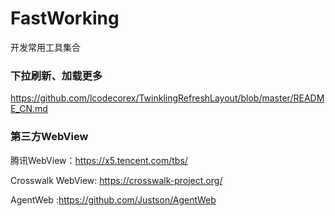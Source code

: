 # FastWorking
开发常用工具集合

### 下拉刷新、加载更多
https://github.com/lcodecorex/TwinklingRefreshLayout/blob/master/README_CN.md



### 第三方WebView
腾讯WebView：https://x5.tencent.com/tbs/

Crosswalk WebView: https://crosswalk-project.org/

AgentWeb :https://github.com/Justson/AgentWeb
